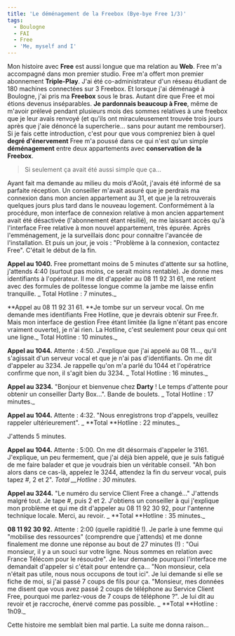 ```yaml
---
title: 'Le déménagement de la Freebox (Bye-bye Free 1/3)'
tags:
  - Boulogne
  - FAI
  - Free
  - 'Me, myself and I'
---
```


Mon histoire avec **Free** est aussi longue que ma relation au **Web**. Free m'a
accompagné dans mon premier studio. Free m'a offert mon premier abonnement
**Triple-Play**. J'ai été co-administrateur d'un réseau étudiant de 180 machines
connectées sur 3 Freebox. Et lorsque j'ai déménagé à Boulogne, j'ai pris ma
**Freebox** sous le bras. Autant dire que Free et moi étions devenus
inséparables. **Je pardonnais beaucoup à Free**, même de m'avoir prélevé pendant
plusieurs mois des sommes relatives à une freebox que je leur avais renvoyé (et
qu'ils ont miraculeusement trouvée trois jours après que j'aie dénoncé la
supercherie… sans pour autant me rembourser). Si je fais cette introduction,
c'est pour que vous compreniez bien à quel **degré d'énervement** Free m'a
poussé dans ce qui n'est qu'un simple **déménagement** entre deux appartements
avec **conservation de la Freebox**.

> Si seulement ça avait été aussi simple que ça…

Ayant fait ma demande au milieu du mois d'Août, j'avais été informé de sa
parfaite réception. Un conseiller m'avait assuré que je perdrais ma connexion
dans mon ancien appartement au 31, et que je la retrouverais quelques jours plus
tard dans le nouveau logement. Conformément à la procédure, mon interface de
connexion relative à mon ancien appartement avait été désactivée (l'abonnement
étant résilié), ne me laissant accès qu'à l'interface Free relative à mon nouvel
appartement, très épurée. Après l'emménagement, je la surveillais donc pour
connaitre l'avancée de l'installation. Et puis un jour, je vois&nbsp;: "Problème
à la connexion, contactez Free". C'était le début de la fin.

**Appel au 1040.** Free promettant moins de 5 minutes d'attente sur sa hotline,
j'attends 4:40 (surtout pas moins, ce serait moins rentable). Je donne mes
identifiants à l'opérateur. Il me dit d'appeler au 08 11 92 31 61, me retient
avec des formules de politesse longue comme la jambe me laisse enfin tranquille.
_ Total Hotline&nbsp;: 7 minutes._

**Appel au 08 11 92 31 61\. **Je tombe sur un serveur vocal. On me demande mes
identifiants Free Hotline, que je devrais obtenir sur Free.fr. Mais mon
interface de gestion Free étant limitée (la ligne n'étant pas encore vraiment
ouverte), je n'ai rien. La Hotline, c'est seulement pour ceux qui ont une
ligne._ Total Hotline&nbsp;: 10 minutes._

**Appel au 1044.** Attente&nbsp;: 4:50\. J'explique que j'ai appelé au 08 11…,
qu'il s'agissait d'un serveur vocal et que je n'ai pas d'identifiants. On me dit
d'appeler au 3234\. Je rappelle qu'on m'a parlé du 1044 et l'opératrice confirme
que non, il s'agit bien du 3234\. _ Total Hotline&nbsp;: 16 minutes._

**Appel au 3234.** "Bonjour et bienvenue chez **Darty** ! Le temps d'attente
pour obtenir un conseiller Darty Box…". Bande de boulets. _ Total Hotline&nbsp;:
17 minutes._

**Appel au 1044.** Attente&nbsp;: 4:32\. "Nous enregistrons trop d'appels,
veuillez rappeler ultérieurement". _ **Total **Hotline&nbsp;: 22 minutes._

J'attends 5 minutes.

**Appel au 1044.** Attente&nbsp;: 5:00\. On me dit désormais d'appeler le 3161\.
J'explique, un peu fermement, que j'ai déjà bien appelé, que je suis fatigué de
me faire balader et que je voudrais bien un véritable conseil. "Ah bon alors
dans ce cas-là, appelez le 3244, attendez la fin du serveur vocal, puis tapez #,
2 et 2". _Total \_\_Hotline&nbsp;: 30 minutes._

**Appel au 3244.** "Le numéro du service Client Free a changé…" J'attends malgré
tout. Je tape #, puis 2 et 2\. J'obtiens un conseiller à qui j'explique mon
problème et qui me dit d'appeler au 08 11 92 30 92, pour l'antenne technique
locale. Merci, au revoir. _ **Total **Hotline&nbsp;: 35 minutes._

**08 11 92 30 92.** Attente&nbsp;: 2:00 (quelle rapiditié&nbsp;!). Je parle à
une femme qui "mobilise des ressources" (comprendre que j'attends) et me donne
finalement me donne une réponse au bout de 27 minutes (!)&nbsp;: "Oui monsieur,
il y a un souci sur votre ligne. Nous sommes en relation avec France Télécom
pour le résoudre". Je leur demande pourquoi l'interface me demandait d'appeler
si c'était pour entendre ça… "Non monsieur, cela n'était pas utile, nous nous
occupons de tout ici". Je lui demande si elle se fiche de moi, si j'ai passé 7
coups de fils pour ça. "Monsieur, mes données me disent que vous avez passé 2
coups de téléphone au Service Client Free, pourquoi me parlez-vous de 7 coups de
téléphone&nbsp;?". Je lui dit au revoir et je raccroche, énervé comme pas
possible. _ **Total **Hotline&nbsp;: 1h09._

Cette histoire me semblait bien mal partie. La suite me donna raison…
